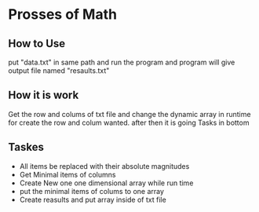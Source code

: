 # Prosses of Math

## How to Use

put "data.txt" in same path and run the program and program will give output file named "resaults.txt"

## How it is work

Get the row and colums of txt file and change the dynamic array in runtime for create the row and colum wanted.
after then it is going Tasks in bottom

## Taskes 
- All items be replaced with their absolute magnitudes
- Get Minimal items of columns
- Create New one one dimensional array while run time
- put the minimal items of colums to one array
- Create reasults and put array inside of txt file
